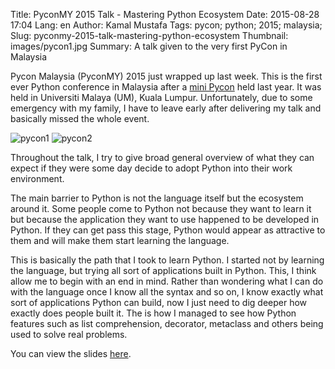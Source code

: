 Title: PyconMY 2015 Talk - Mastering Python Ecosystem
Date: 2015-08-28 17:04
Lang: en
Author: Kamal Mustafa
Tags: pycon; python; 2015; malaysia;
Slug: pyconmy-2015-talk-mastering-python-ecosystem
Thumbnail: images/pycon1.jpg
Summary: A talk given to the very first PyCon in Malaysia

Pycon Malaysia (PyconMY) 2015 just wrapped up last week. This is the
first ever Python conference in Malaysia after a [mini
Pycon](http://k4ml.github.io/posts/mini-pycon-my-2014.html)
held last year. It was held in Universiti Malaya (UM), Kuala Lumpur.
Unfortunately, due to some emergency with my family, I have to leave
early after delivering my talk and basically missed the whole event.

![pycon1](/images/pycon1.jpg)
![pycon2](/images/pycon2.jpg)

Throughout the talk, I try to give broad general overview of what they
can expect if they were some day decide to adopt Python into their work
environment.

The main barrier to Python is not the language itself but the ecosystem
around it. Some people come to Python not because they want to learn it
but because the application they want to use happened to be developed in
Python. If they can get pass this stage, Python would appear as
attractive to them and will make them start learning the language.

This is basically the path that I took to learn Python. I started not by
learning the language, but trying all sort of applications built in
Python. This, I think allow me to begin with an end in mind. Rather than
wondering what I can do with the language once I know all the syntax and
so on, I know exactly what sort of applications Python can build, now I
just need to dig deeper how exactly does people built it. The is how I
managed to see how Python features such as list comprehension,
decorator, metaclass and others being used to solve real problems.

You can view the slides
[here](https://docs.google.com/presentation/d/1Mt6laaDXGWLN7rm1pvYcqeEzCi9FoJ6VLEMryBEMw_c/edit#slide=id.p).
